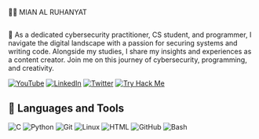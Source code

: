 <!-- Sci-Fi Live Hacking Image -->

🏄‍♂️ MIAN AL RUHANYAT


##
👋 As a dedicated cybersecurity practitioner, CS student, and programmer, I navigate the digital landscape with a passion for securing systems and writing code. Alongside my studies, I share my insights and experiences as a content creator. Join me on this journey of cybersecurity, programming, and creativity. 

[![YouTube](https://img.shields.io/badge/YouTube-Mian%20Al%20Ruhanyat-red?style=flat-square&logo=youtube)](https://www.youtube.com/@mian_al_ruhanyat) [![LinkedIn](https://img.shields.io/badge/LinkedIn-Mian%20Al%20Ruhanyat-%230077B5?style=flat-square&logo=linkedin)](https://www.linkedin.com/in/mian-al-ruhanyat-%F0%9F%87%B5%F0%9F%87%B8-833127247/)  [![Twitter](https://img.shields.io/badge/Twitter-M_Ruhanyat-%231DA1F2?style=flat-square&logo=twitter)](https://twitter.com/M_Ruhanyat) [![Try Hack Me](https://img.shields.io/badge/TryHackMe-M_Ruhanyat-%23FF4C20?style=flat-square&logo=tryhackme
)](https://tryhackme.com/r/p/M.Ruhanyat)

## 🧰 Languages and Tools

![C](https://img.shields.io/badge/C-%2300599C?style=flat-square&logo=C&logoColor=white) ![Python](https://img.shields.io/badge/Python-%233776AB?style=flat-square&logo=Python&logoColor=white) ![Git](https://img.shields.io/badge/Git-%23F05032?style=flat-square&logo=Git&logoColor=white) ![Linux](https://img.shields.io/badge/Linux-%23FCC624?style=flat-square&logo=Linux&logoColor=black) ![HTML](https://img.shields.io/badge/HTML-%23E34F26?style=flat-square&logo=HTML5&logoColor=white) ![GitHub](https://img.shields.io/badge/GitHub-%23121011?style=flat-square&logo=GitHub&logoColor=white)  ![Bash](https://img.shields.io/badge/Bash-%234EAA25?style=flat-square&logo=GNU%20Bash&logoColor=white)


